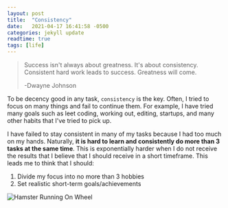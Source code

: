 ```yaml
---
layout: post
title:  "Consistency"
date:   2021-04-17 16:41:58 -0500
categories: jekyll update
readtime: true
tags: [life]
---
```

>Success isn't always about greatness. It's about consistency. Consistent hard work leads to success. Greatness will come. 
>
>-Dwayne Johnson

To be decency good in any task, `consistency` is the key. Often, I tried to focus on many things and fail to continue them. For example, I have tried many goals such as leet coding, working out, editing, startups, and many other habits that I've tried to pick up.

I have failed to stay consistent in many of my tasks because I had too much on my hands. Naturally, __it is hard to learn and consistently do more than 3 tasks at the same time__. This is exponentially harder when I do not receive the results that I believe that I should receive in a short timeframe. This leads me to think that I should:
1. Divide my focus into no more than 3 hobbies
2. Set realistic short-term goals/achievements

![Hamster Running On Wheel](https://media.giphy.com/media/yaUG0KDAcIcWA/giphy.gif)
